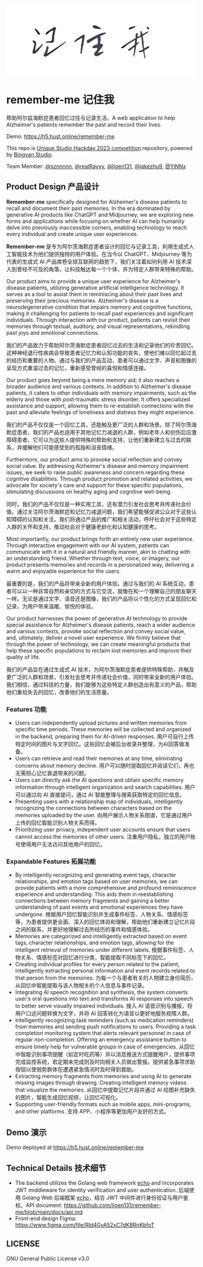 ![remember-me](img/logo.jpg)

# remember-me 记住我

帮助阿尔兹海默症患者回忆过往与记录生活。A web application to help Alzheimer's patients remember the past and record their lives. 

Demo: <https://h5.hust.online/remember-me>

This repo is [Unique Studio Hackday 2023 competition](https://hackday2023.hustunique.com/) repository, powered by [Bingyan Studio](https://bingyan.net/#/).

Team Member: [@sznnnnn](https://github.com/sznnnnn), [@realRayyy](https://github.com/realRayyy), [@ligen131](https://bingyan.net/#/), [@jakezhu9](https://github.com/jakezhu9), [@YiNNx](https://github.com/YiNNx)

## Product Design 产品设计

**Remember-me** specifically designed for Alzheimer's disease patients to recall and document their past memories. In the era dominated by generative AI products like ChatGPT and Midjourney, we are exploring new forms and applications while focusing on whether AI can help humanity delve into previously inaccessible corners, enabling technology to reach every individual and create unique user experiences.

**Remember-me** 是专为阿尔茨海默症患者设计的回忆与记录工具，利用生成式人工智能技术为他们提供独特的用户体验。在当今以 ChatGPT、Midjourney 等为代表的生成式 AI 产品席卷全球互联网的趋势下，我们关注着如何利用 AI 技术深入到曾经不可及的角落，让科技触达每一个个体，并为特定人群带来特殊的帮助。

Our product aims to provide a unique user experience for Alzheimer's disease patients, utilizing generative artificial intelligence technology. It serves as a tool to assist them in reminiscing about their past lives and preserving their precious memories. Alzheimer's disease is a neurodegenerative condition that impairs memory and cognitive functions, making it challenging for patients to recall past experiences and significant individuals. Through interaction with our product, patients can revisit their memories through textual, auditory, and visual representations, rekindling past joys and emotional connections.

我们的产品致力于帮助阿尔茨海默症患者回忆过去的生活和记录他们的珍贵回忆。这种神经退行性疾病会导致患者记忆力和认知功能的丧失，使他们难以回忆起过去的经历和重要的人物。通过与我们的产品互动，患者可以通过文字、声音和图像的呈现方式重温过去的记忆，重新感受曾经的喜悦和情感连接。

Our product goes beyond being a mere memory aid; it also reaches a broader audience and various contexts. In addition to Alzheimer's disease patients, it caters to other individuals with memory impairments, such as the elderly and those with post-traumatic stress disorder. It offers specialized assistance and support, allowing them to re-establish connections with the past and alleviate feelings of loneliness and distress they might experience.

我们的产品不仅仅是一个回忆工具，还能触及更广泛的人群和场景。除了阿尔茨海默症患者，我们的产品也适用于其他记忆力减退的人群，例如老年人和创伤后应激障碍患者。它可以为这些人提供特殊的帮助和支持，让他们重新建立与过去的联系，并缓解他们可能感受到的孤独和沮丧情绪。

Furthermore, our product aims to provoke social reflection and convey social value. By addressing Alzheimer's disease and memory impairment issues, we seek to raise public awareness and concern regarding these cognitive disabilities. Through product promotion and related activities, we advocate for society's care and support for these specific populations, stimulating discussions on healthy aging and cognitive well-being.

同时，我们的产品不仅仅是一种实用工具，还有潜力引发社会思考并传递社会价值。通过关注阿尔茨海默症和记忆力减退问题，我们希望能够促进公众对于这些认知障碍的认知和关注。我们将通过产品的推广和相关活动，呼吁社会对于这些特定人群的关怀和支持，推动社会对于健康老龄化和认知健康的思考。

Most importantly, our product brings forth an entirely new user experience. Through interactive engagement with our AI system, patients can communicate with it in a natural and friendly manner, akin to chatting with an understanding friend. Whether through text, voice, or imagery, our product presents memories and records in a personalized way, delivering a warm and enjoyable experience for the users.

最重要的是，我们的产品将带来全新的用户体验。通过与我们的 AI 系统互动，患者可以以一种非常自然和亲切的方式与它交流，就像在和一个理解自己的朋友聊天一样。无论是通过文字、语音还是图像，我们的产品将以个性化的方式呈现回忆和记录，为用户带来温暖、愉悦的体验。

Our product harnesses the power of generative AI technology to provide special assistance for Alzheimer's disease patients, reach a wider audience and various contexts, provoke social reflection and convey social value, and, ultimately, deliver a novel user experience. We firmly believe that through the power of technology, we can create meaningful products that help these specific populations to reclaim lost memories and improve their quality of life.

我们的产品旨在通过生成式 AI 技术，为阿尔茨海默症患者提供特殊帮助，并触及更广泛的人群和场景，引发社会思考并传递社会价值，同时带来全新的用户体验。我们相信，通过科技的力量，我们能够为这些特定人群创造出有意义的产品，帮助他们重拾失去的回忆，改善他们的生活质量。

### Features 功能

- Users can independently upload pictures and written memories from specific time periods. These memories will be collected and organized in the backend, preparing them for AI-driven responses. 用户可自行上传特定时间的图片与文字回忆。这些回忆会被后台收录并整理，为AI回答做准备。
- Users can retrieve and read their memories at any time, eliminating concerns about memory decline. 用户可以随时提取回忆并阅读它们，再也无需担心记忆衰退带来的问题。
- Users can directly ask the AI questions and obtain specific memory information through intelligent organization and search capabilities. 用户可以通过向 AI 直接提问，通过 AI 智能整理与搜索获取特定的回忆信息。
- Presenting users with a relationship map of individuals, intelligently recognizing the connections between characters based on the memories uploaded by the user. 向用户展示人物关系图谱，它是通过用户上传的回忆智能识别人物关系而得。
- Prioritizing user privacy, independent user accounts ensure that users cannot access the memories of other users. 注重用户隐私，独立的用户账号使得用户无法访问其他用户的回忆。

### Expandable Features 拓展功能

- By intelligently recognizing and generating event tags, character relationships, and emotion tags based on user memories, we can provide patients with a more comprehensive and profound reminiscence experience and understanding. This aids them in reestablishing connections between memory fragments and gaining a better understanding of past events and emotional experiences they have undergone. 根据用户回忆智能识别并生成事件标签、人物关系、情感标签等，为患者提供更全面、深入的回忆体验和理解，帮助他们重新建立记忆片段之间的联系，并更好地理解过去所经历的事件和情感体验。
- Memories are categorized and intelligently extracted based on event tags, character relationships, and emotion tags, allowing for the intelligent retrieval of memories under different labels. 根据事件标签、人物关系、情感标签对回忆进行分类，智能提取不同标签下的回忆。
- Creating individual profiles for every person related to the patient, intelligently extracting personal information and event records related to that person from the memories. 为每一个与患者有关的人物建立身份简历，从回忆中智能提取与该人物相关的个人信息与事件记录。
- Integrating AI speech recognition and synthesis, the system converts user's oral questions into text and transforms AI responses into speech to better serve visually impaired individuals. 接入 AI 语音识别与播报，将用户口述问题转换为文字，并将 AI 回答转化为语音以更好地服务视障人群。
- Intelligently recognizing task reminders (such as medication reminders) from memories and sending push notifications to users. Providing a task completion monitoring system that alerts relevant personnel in case of regular non-completion. Offering an emergency assistance button to ensure timely help for vulnerable groups in case of emergencies. 从回忆中智能识别事项提醒（如定时吃药等）并以消息推送方式提醒用户，提供事项完成监控系统，若定期未完成则及时向相关人员做出警报。提供紧急事项求助按钮以使弱势群体在遭遇紧急情况时及时得到救助。
- Extracting memory fragments from memories and using AI to generate missing images through drawing. Creating intelligent memory videos that visualize the memories. 从回忆中提取记忆片段并通过 AI 绘图补充缺失的图片，智能生成回忆视频，让回忆可视化。
- Supporting user-friendly formats such as mobile apps, mini-programs, and other platforms. 支持 APP、小程序等更加用户友好的方式。

## Demo 演示

Demo deployed at <https://h5.hust.online/remember-me>

## Technical Details 技术细节

- The backend utilizes the Golang web framework [echo](https://github.com/labstack/echo) and incorporates JWT middleware for identity verification and user authentication. 后端使用 Golang Web 后端框架 [echo](https://github.com/labstack/echo)，结合 JWT 中间件进行身份验证与用户鉴权。API document: <https://github.com/ligen131/remember-me/blob/main/docs/api.md>
- Front-end design Figma: <https://www.figma.com/file/RId4GyA52xC7dKBRnKbfoT>

## LICENSE

GNU General Public License v3.0

